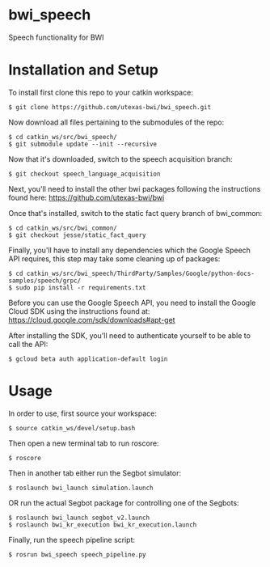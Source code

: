 # bwi_speech
Speech functionality for BWI

# Installation and Setup

To install first clone this repo to your catkin workspace: 

```
$ git clone https://github.com/utexas-bwi/bwi_speech.git
```

Now download all files pertaining to the submodules of the repo:

```
$ cd catkin_ws/src/bwi_speech/
$ git submodule update --init --recursive
```

Now that it's downloaded, switch to the speech acquisition branch: 

```
$ git checkout speech_language_acquisition
```

Next, you'll need to install the other bwi packages following the 
instructions found here: https://github.com/utexas-bwi/bwi

Once that's installed, switch to the static fact query branch of bwi_common: 

```
$ cd catkin_ws/src/bwi_common/
$ git checkout jesse/static_fact_query
```

Finally, you'll have to install any dependencies which the Google
Speech API requires, this step may take some cleaning up of packages: 

```
$ cd catkin_ws/src/bwi_speech/ThirdParty/Samples/Google/python-docs-samples/speech/grpc/
$ sudo pip install -r requirements.txt
```

Before you can use the Google Speech API, you need to install the Google Cloud SDK using the
instructions found at: https://cloud.google.com/sdk/downloads#apt-get

After installing the SDK, you'll need to authenticate yourself to be able to call the API: 

```
$ gcloud beta auth application-default login
```

# Usage

In order to use, first source your workspace: 

```
$ source catkin_ws/devel/setup.bash
```

Then open a new terminal tab to run roscore:

```
$ roscore
```

Then in another tab either run the Segbot simulator: 

```
$ roslaunch bwi_launch simulation.launch
```

OR run the actual Segbot package for controlling one 
of the Segbots:

```
$ roslaunch bwi_launch segbot_v2.launch
$ roslaunch bwi_kr_execution bwi_kr_execution.launch
```

Finally, run the speech pipeline script: 

```
$ rosrun bwi_speech speech_pipeline.py
```

